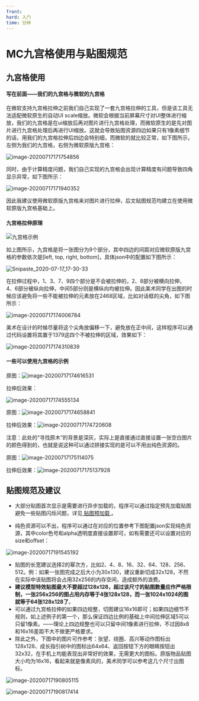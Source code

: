 ```yaml
---
front: 
hard: 入门
time: 分钟
---
```


# MC九宫格使用与贴图规范

## 九宫格使用

#### 写在前面——我们的九宫格与微软的九宫格

在微软支持九宫格拉伸之前我们自己实现了一套九宫格拉伸的工具，但是该工具无法适配微软原生的自动UI scale缩放。微软会根据当前屏幕尺寸对UI整体进行缩放，我们的九宫格是在ui缩放后再对图片进行九宫格处理，而微软原生的是先对图片进行九宫格处理后再进行UI缩放。这就会导致贴图资源四边如果只有1像素细节的话，用我们的九宫格拉伸后四边会特别细，而微软的就比较正常，如下图所示，左侧为我们的九宫格，右侧为微软原版九宫格：

![image-20200717171754856](./picture/brief_intro/37.png)

同时，由于计算精度问题，我们自己实现的九宫格会出现计算精度有问题导致四角显示异常，如下图所示：

![image-20200717171940352](./picture/brief_intro/38.png)

因此我建议使用微软原版九宫格来对图片进行拉伸，后文贴图规范均建立在使用微软原版九宫格基础上。

#### 九宫格拉伸原理

![九宫格示例](./picture/brief_intro/54.png)

如上图所示，九宫格是将一张图分为9个部分，其中四边的间距对应微软原版九宫格的参数依次是[left, top, right, bottom]，具体json中的配置如下图所示：

![Snipaste_2020-07-17_17-30-33](./picture/brief_intro/50.png)

在拉伸过程中，1、3、7、9四个部分是不会被拉伸的，2、8部分被横向拉伸，4、6部分被纵向拉伸，中间5部分则是横纵向均被拉伸。因此美术同学在出图的时候应该避免将一些不能被拉伸的元素放在2468区域，比如对话框的尖角，如下图所示：

![image-20200717174006784](./picture/brief_intro/39.png)

美术在设计的时候尽量将这个尖角放偏移一下，避免放在正中间，这样程序可以通过代码设置将其置于1379这四个不被拉伸的区域，效果如下：

![image-20200717174310839](./picture/brief_intro/40.png)



#### 一些可以使用九宫格的示例

原图：![image-20200717174616531](./picture/brief_intro/42.png)

拉伸后效果：

![image-20200717174555134](./picture/brief_intro/41.png)



原图：![image-20200717174658841](./picture/brief_intro/43.png)

拉伸后效果：![image-20200717174720608](./picture/brief_intro/44.png)

注意：此处的“寻找原木”的背景是深灰，实际上是直接通过直接设置一张空白图片的颜色得到的，也就是说这种可以通过拼接实现的是可以不用出纯色资源的。



原图：![image-20200717175114075](./picture/brief_intro/45.png)

拉伸后效果：![image-20200717175137928](./picture/brief_intro/46.png)



## 贴图规范及建议
- 大部分贴图首次显示是需要进行异步加载的，程序可以通过指定预先加载贴图避免一些贴图闪烁问题，详见<a href="../20-玩法开发/18-性能优化/内存优化.html#贴图预加载" rel="noopenner"> 贴图预加载 </a>。

- 纯色资源可以不出，程序可以通过在对应的位置参考下图配置json实现纯色资源，其中color色号和alpha透明度直接设置即可，如有需要还可以设置对应的size和offset：

![image-20200717191545192](./picture/brief_intro/49.png)

- 贴图的长宽建议选择2的幂次方，比如2、4、8、16、32、64、128、256、512。例：如果一张图完成之后大小为30x130，建议重新切成32x128，不然在实际中该贴图将会占用32x256的内存空间，造成额外的浪费。
- **建议模型特效贴图最大不要超过128x128，超过该尺寸的贴图数量应作严格限制，一张256x256的图占用内存等于4张128x128，而一张1024x1024的图就等于64张128x128了**。
- 可以通过九宫格拉伸的如果四边规整，切图建议16x16即可；如果四边细节不规则，如上述例子的第一个，那么保证四边比例的基础上中间拉伸区域5可以只留1像素。——理论上四边规整也可以只留中间1像素进行拉伸，不过因8x8和16x16差距不大不做更严格要求。
- 除此之外，下图中的图片可作参考：张望、绕圈、高兴等动作图标出128x128、成长指引树中的图标出64x64、返回按钮下方的眼睛按钮出32x32，在手机上均能表现出非常好的效果，无需更大的图标。原版物品贴图大小均为16x16，看起来就是像素风的，美术同学可以参考这几个尺寸出图标。

![image-20200717190805115](./picture/brief_intro/47.png)

![image-20200717190817414](./picture/brief_intro/48.png)
